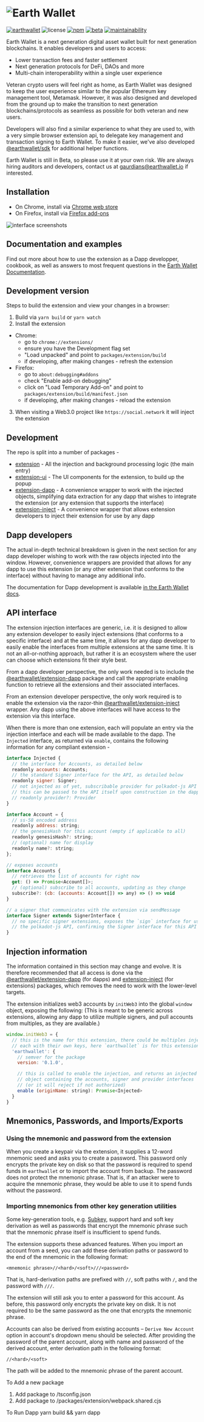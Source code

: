 # ![Earth Wallet](docs/logo.png)

[![earthwallet](https://img.shields.io/badge/earth-wallet-blue?style=flat-square)](https://earthwallet.io)
![license](https://img.shields.io/badge/License-Apache%202.0-blue?logo=apache&style=flat-square)
[![npm](https://img.shields.io/npm/v/@earthwallet/extension?logo=npm&style=flat-square)](https://www.npmjs.com/package/@earthwallet/extension)
[![beta](https://img.shields.io/npm/v/@earthwallet/extension/beta?label=beta&logo=npm&style=flat-square)](https://www.npmjs.com/package/@earthwallet/extension)
[![maintainability](https://img.shields.io/codeclimate/maintainability-percentage/polkadot-js/extension?logo=code-climate&style=flat-square)](https://codeclimate.com/github/polkadot-js/extension)

Earth Wallet is a next generation digital asset wallet built for next generation blockchains. It enables developers and users to access:

- Lower transaction fees and faster settlement
- Next generation protocols for DeFi, DAOs and more
- Multi-chain interoperability within a single user experience

Veteran crypto users will feel right as home, as Earth Wallet was designed to keep the user experience similar to the popular Ethereum key management tool, Metamask. However, it was also designed and developed from the ground up to make the transition to next generation blockchains/protocols as seamless as possible for both veteran and new users.

Developers will also find a similar experience to what they are used to, with a very simple browser extension api, to delegate key management and transaction signing to Earth Wallet. To make it easier, we've also developed [@earthwallet/sdk](https://github.com/earthwallet/sdk) for additional helper functions.

Earth Wallet is still in Beta, so please use it at your own risk. We are always hiring auditors and developers, contact us at gaurdians@earthwallet.io if interested.

## Installation

- On Chrome, install via [Chrome web store](https://chrome.google.com/webstore/detail/earthwallet%7D-extension/mopnmbcafieddcagagdcbnhejhlodfdd)
- On Firefox, install via [Firefox add-ons](https://addons.mozilla.org/en-US/firefox/addon/earthwallet/)

![interface screenshots](docs/screenshot.png)

## Documentation and examples

Find out more about how to use the extension as a Dapp developper, cookbook, as well as answers to most frequent questions in the [Earth Wallet Documentation](https://docs.earthwallet.io/).

## Development version

Steps to build the extension and view your changes in a browser:

1. Build via `yarn build` or `yarn watch`
2. Install the extension

- Chrome:
  - go to `chrome://extensions/`
  - ensure you have the Development flag set
  - "Load unpacked" and point to `packages/extension/build`
  - if developing, after making changes - refresh the extension
- Firefox:
  - go to `about:debugging#addons`
  - check "Enable add-on debugging"
  - click on "Load Temporary Add-on" and point to `packages/extension/build/manifest.json`
  - if developing, after making changes - reload the extension

3. When visiting a Web3.0 project like `https://social.network` it will inject the extension

## Development

The repo is split into a number of packages -

- [extension](packages/extension/) - All the injection and background processing logic (the main entry)
- [extension-ui](packages/extension-ui/) - The UI components for the extension, to build up the popup
- [extension-dapp](packages/extension-dapp/) - A convenience wrapper to work with the injected objects, simplifying data extraction for any dapp that wishes to integrate the extension (or any extension that supports the interface)
- [extension-inject](packages/extension-inject/) - A convenience wrapper that allows extension developers to inject their extension for use by any dapp

## Dapp developers

The actual in-depth technical breakdown is given in the next section for any dapp developer wishing to work with the raw objects injected into the window. However, convenience wrappers are provided that allows for any dapp to use this extension (or any other extension that conforms to the interface) without having to manage any additional info.

The documentation for Dapp development is available [in the Earth Wallet docs](https://docs.earthwallet.io).

## API interface

The extension injection interfaces are generic, i.e. it is designed to allow any extension developer to easily inject extensions (that conforms to a specific interface) and at the same time, it allows for any dapp developer to easily enable the interfaces from multiple extensions at the same time. It is not an all-or-nothing approach, but rather it is an ecosystem where the user can choose which extensions fit their style best.

From a dapp developer perspective, the only work needed is to include the [@earthwallet/extension-dapp](packages/extension-dapp/) package and call the appropriate enabling function to retrieve all the extensions and their associated interfaces.

From an extension developer perspective, the only work required is to enable the extension via the razor-thin [@earthwallet/extension-inject](packages/extension-inject/) wrapper. Any dapp using the above interfaces will have access to the extension via this interface.

When there is more than one extension, each will populate an entry via the injection interface and each will be made available to the dapp. The `Injected` interface, as returned via `enable`, contains the following information for any compliant extension -

```js
interface Injected {
  // the interface for Accounts, as detailed below
  readonly accounts: Accounts;
  // the standard Signer interface for the API, as detailed below
  readonly signer: Signer;
  // not injected as of yet, subscribable provider for polkadot-js API injection,
  // this can be passed to the API itself upon construction in the dapp
  // readonly provider?: Provider
}

interface Account = {
  // ss-58 encoded address
  readonly address: string;
  // the genesisHash for this account (empty if applicable to all)
  readonly genesisHash?: string;
  // (optional) name for display
  readonly name?: string;
};

// exposes accounts
interface Accounts {
  // retrieves the list of accounts for right now
  get: () => Promise<Account[]>;
  // (optional) subscribe to all accounts, updating as they change
  subscribe?: (cb: (accounts: Account[]) => any) => () => void
}

// a signer that communicates with the extension via sendMessage
interface Signer extends SignerInterface {
  // no specific signer extensions, exposes the `sign` interface for use by
  // the polkadot-js API, confirming the Signer interface for this API
}
```

## Injection information

The information contained in this section may change and evolve. It is therefore recommended that all access is done via the [@earthwallet/extension-dapp](packages/extension-dapp/) (for dapps) and [extension-inject](packages/extension-inject/) (for extensions) packages, which removes the need to work with the lower-level targets.

The extension initializes web3 accounts by `initWeb3` into the global `window` object, exposing the following: (This is meant to be generic across extensions, allowing any dapp to utilize multiple signers, and pull accounts from multiples, as they are available.)

```js
window.initWeb3 = {
  // this is the name for this extension, there could be multiples injected,
  // each with their own keys, here `earthwallet` is for this extension
  'earthwallet': {
    // semver for the package
    version: '0.1.0',

    // this is called to enable the injection, and returns an injected
    // object containing the accounts, signer and provider interfaces
    // (or it will reject if not authorized)
    enable (originName: string): Promise<Injected>
  }
}
```

## Mnemonics, Passwords, and Imports/Exports

### Using the mnemonic and password from the extension

When you create a keypair via the extension, it supplies a 12-word mnemonic seed and asks you to create a password. This password only encrypts the private key on disk so that the password is required to spend funds in `earthwallet` or to import the account from backup. The password does not protect the mnemonic phrase. That is, if an attacker were to acquire the mnemonic phrase, they would be able to use it to spend funds without the password.

### Importing mnemonics from other key generation utilities

Some key-generation tools, e.g. [Subkey](https://www.substrate.io/kb/integrate/subkey), support hard and soft key derivation as well as passwords that encrypt the mnemonic phrase such that the mnemonic phrase itself is insufficient to spend funds.

The extension supports these advanced features. When you import an account from a seed, you can add these derivation paths or password to the end of the mnemonic in the following format:

```
<mnemonic phrase>//<hard>/<soft>///<password>
```

That is, hard-derivation paths are prefixed with `//`, soft paths with `/`, and the password with `///`.

The extension will still ask you to enter a password for this account. As before, this password only encrypts the private key on disk. It is not required to be the same password as the one that encrypts the mnemonic phrase.

Accounts can also be derived from existing accounts – `Derive New Account` option in account's dropdown menu should be selected. After providing the password of the parent account, along with name and password of the derived account, enter derivation path in the following format:

```
//<hard>/<soft>
```

The path will be added to the mnemonic phrase of the parent account.


To Add a new package
1) Add package to /tsconfig.json
2) Add package to /packages/extension/webpack.shared.cjs


To Run Dapp
yarn build && yarn dapp